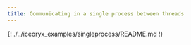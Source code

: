 ```yaml
---
title: Communicating in a single process between threads
---
```


{! ./../iceoryx_examples/singleprocess/README.md !}
